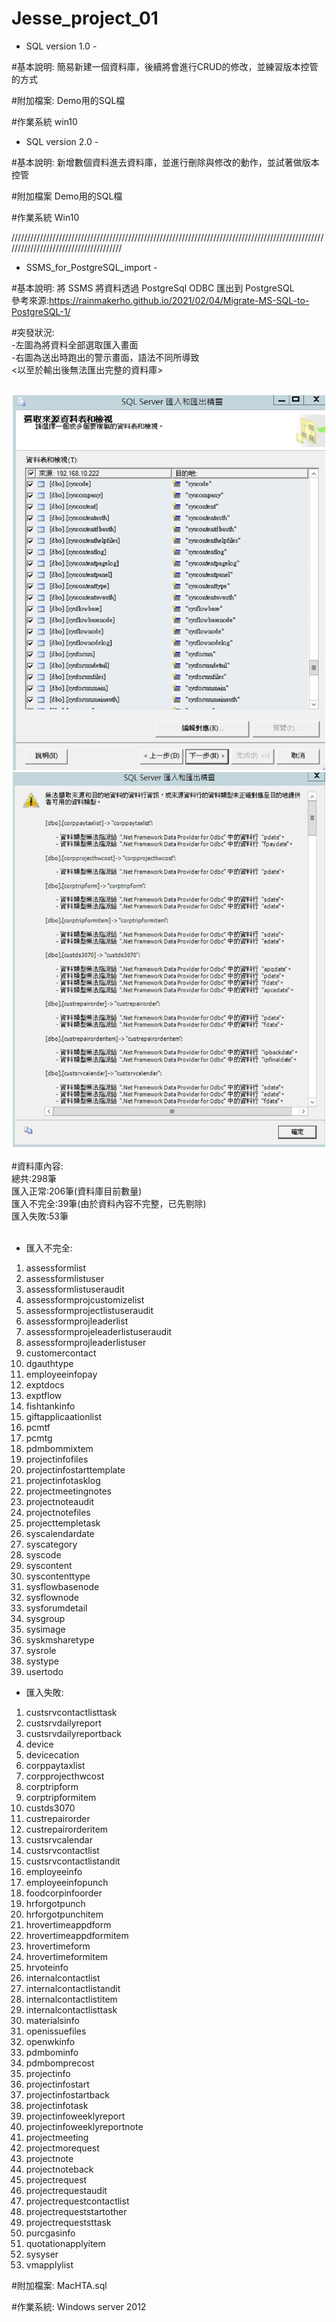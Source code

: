 # Jesse_project_01

- SQL version 1.0 -

#基本說明:
簡易新建一個資料庫，後續將會進行CRUD的修改，並練習版本控管的方式

#附加檔案:
Demo用的SQL檔

#作業系統
win10


- SQL version 2.0 -

#基本說明:
新增數個資料進去資料庫，並進行刪除與修改的動作，並試著做版本控管

#附加檔案
Demo用的SQL檔

#作業系統
Win10


//////////////////////////////////////////////////////////////////////////////////////////////////////////////////////////////////////


- SSMS_for_PostgreSQL_import -

#基本說明:
將 SSMS 將資料透過 PostgreSql ODBC 匯出到 PostgreSQL <br>
參考來源:https://rainmakerho.github.io/2021/02/04/Migrate-MS-SQL-to-PostgreSQL-1/

#突發狀況:<br>
-左圖為將資料全部選取匯入畫面<br>
-右圖為送出時跑出的警示畫面，語法不同所導致<br>
<以至於輸出後無法匯出完整的資料庫><br>
<br>
<div align="center">
	<img src="https://github.com/YiWeiChennn/Jesse_project_01/blob/main/1620723551223.jpg" alt="Editor" width="500" height="600">
	<img src="https://github.com/YiWeiChennn/Jesse_project_01/blob/main/1620723570429.jpg" alt="Editor" width="500" height="600">
</div>
<br>
#資料庫內容:<br>
總共:298筆<br>
匯入正常:206筆(資料庫目前數量)<br>
匯入不完全:39筆(由於資料內容不完整，已先剔除)<br>
匯入失敗:53筆<br><br>

- 匯入不完全:
1.  assessformlist
2.  assessformlistuser
3.  assessformlistuseraudit
4.  assessformprojcustomizelist
5.  assessformprojectlistuseraudit
6.  assessformprojleaderlist
7.  assessformprojeleaderlistuseraudit
8.  assessformprojleaderlistuser
9.  customercontact
10. dgauthtype
11. employeeinfopay
12. exptdocs
13. exptflow
14. fishtankinfo
15. giftapplicaationlist
16. pcmtf
17. pcmtg
18. pdmbommixtem
19. projectinfofiles
20. projectinfostarttemplate
21. projectinfotasklog
22. projectmeetingnotes
23. projectnoteaudit
24. projectnotefiles
25. projecttempletask
26. syscalendardate
27. syscategory
28. syscode
29. syscontent
30. syscontenttype
31. sysflowbasenode
32. sysflownode
33. sysforumdetail
34. sysgroup
35. sysimage
36. syskmsharetype
37. sysrole
38. systype
39. usertodo

- 匯入失敗:
1.  custsrvcontactlisttask
2.  custsrvdailyreport
3.  custsrvdailyreportback
4.  device
5.  devicecation
6.  corppaytaxlist
7.  corpprojecthwcost
8.  corptripform
9.  corptripformitem
10.  custds3070
11. custrepairorder
12. custrepairorderitem
13. custsrvcalendar
14. custsrvcontactlist
15. custsrvcontactlistandit
16. employeeinfo
17. employeeinfopunch
18. foodcorpinfoorder
19. hrforgotpunch
20. hrforgotpunchitem
21. hrovertimeappdform
22. hrovertimeappdformitem
23. hrovertimeform
24. hrovertimeformitem
25. hrvoteinfo
26. internalcontactlist
27. internalcontactlistandit
28. internalcontactlistitem
29. internalcontactlisttask
30. materialsinfo
31. openissuefiles
32. openwkinfo
33. pdmbominfo
34. pdmbomprecost
35. projectinfo
36. projectinfostart
37. projectinfostartback
38. projectinfotask
39. projectinfoweeklyreport
40. projectinfoweeklyreportnote
41. projectmeeting
42. projectmorequest
43. projectnote
44. projectnoteback
45. projectrequest
46. projectrequestaudit
47. projectrequestcontactlist
48. projectrequeststartother
49. projectrequeststtask
50. purcgasinfo
51. quotationapplyitem
52. sysyser
53. vmapplylist


#附加檔案:
MacHTA.sql

#作業系統:
Windows server 2012
